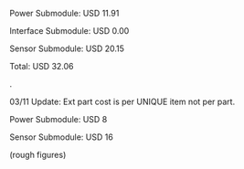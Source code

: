 Power Submodule: USD 11.91

Interface Submodule: USD 0.00

Sensor Submodule: USD 20.15



Total: USD 32.06

.

03/11 Update:
Ext part cost is per UNIQUE item not per part.


Power Submodule: USD 8

Sensor Submodule: USD 16

(rough figures)
